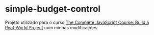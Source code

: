 # simple-budget-control
Projeto utilizado para o curso [The Complete JavaScript Course: Build a Real-World Project](https://www.udemy.com/the-complete-javascript-course) com minhas modificações
